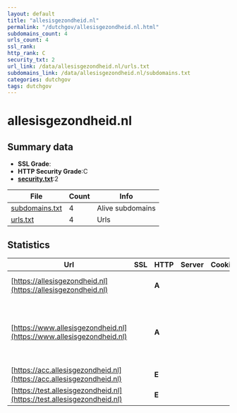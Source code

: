 ```yaml
---
layout: default
title: "allesisgezondheid.nl"
permalink: "/dutchgov/allesisgezondheid.nl.html"
subdomains_count: 4
urls_count: 4
ssl_rank: 
http_rank: C
security_txt: 2
url_link: /data/allesisgezondheid.nl/urls.txt
subdomains_link: /data/allesisgezondheid.nl/subdomains.txt
categories: dutchgov
tags: dutchgov
---
```



# allesisgezondheid.nl
## Summary data


 - **SSL Grade**:
 - **HTTP Security Grade**:C
 - **[security.txt](https://www.digitaleoverheid.nl/nieuws/standaard-security-txt-nu-verplicht-voor-overheid/)**:2


| File       | Count | Info |
|------------|-------|------|
|[subdomains.txt](/DutchGovScope/data/allesisgezondheid.nl/subdomains.txt)|4|Alive subdomains|
|[urls.txt](/DutchGovScope/data/allesisgezondheid.nl/urls.txt)|4|Urls|


## Statistics


| Url | SSL | HTTP | Server | Cookie | HSTS | CORS | CTO | CSP | XFO | XXP | RP |FP| Tech |Title |
|--------|-------|-------|------|------|------|------|------|------|------|------|------|------|------|------|
|[https://allesisgezondheid.nl](https://allesisgezondheid.nl)| | **A**|| |:white_check_mark: | | | | :white_check_mark: | :white_check_mark: | :white_check_mark: | |HSTS Varnish:6.2|301 Moved Perman...|
|[https://www.allesisgezondheid.nl](https://www.allesisgezondheid.nl)| | **A**|| |:white_check_mark: | | | | :white_check_mark: | :white_check_mark: | :white_check_mark: | |HSTS MySQL PHP Varnish:6.2 WordPress Yoast SEO:20.13|Landelijk netwer...|
|[https://acc.allesisgezondheid.nl](https://acc.allesisgezondheid.nl)| | **E**|| | | | | | | | :white_check_mark: | |HSTS Varnish:6.2|Default site|
|[https://test.allesisgezondheid.nl](https://test.allesisgezondheid.nl)| | **E**|| | | | | | | | :white_check_mark: | |HSTS Varnish:6.2|Default site|


